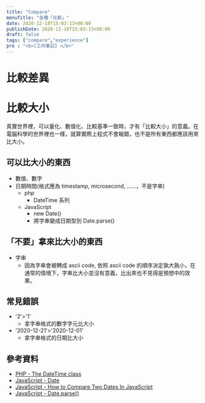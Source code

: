 ```yaml
---
title: "Compare"
menuTitle: "各種「比較」"
date: 2020-12-18T15:03:13+08:00
publishDate: 2020-12-18T15:03:13+08:00
draft: false
tags: ["compare","experience"]
pre : "<b>[工作筆記] </b>"
---
```


# 比較差異

# 比較大小
真實世界裡，可以量化、數值化、比較基準一致時，才有「比較大小」的意義。在電腦科學的世界裡也一樣，就算實際上程式不會報錯，也不是所有東西都應該用來比大小。

## 可以比大小的東西
- 數值、數字
- 日期時間(格式應為 timestamp, microsecond, ......，不是字串)
    * php
        + DateTime 系列
    * JavaScript
        + new Date()
        + 將字串變成日期型別 Date.parse()

## 「不要」拿來比大小的東西
- 字串
    * 因為字串會被轉成 ascii code, 依照 ascii code 的順序決定孰大孰小，在通常的情境下，字串比大小並沒有意義，比出來也不見得是預想中的效果。

## 常見錯誤
- '2'>'1'
    * 拿字串格式的數字字元比大小
- '2020-12-21'>'2020-12-01'
    * 拿字串格式的日期比大小

## 參考資料
- [PHP - The DateTime class](https://www.php.net/manual/en/class.datetime.php)
- [JavaScript - Date](https://www.w3schools.com/js/js_dates.asp)
- [JavaScript - How to Compare Two Dates In JavaScript](https://www.c-sharpcorner.com/UploadFile/8911c4/how-to-compare-two-dates-using-javascript/)
- [JavaScript - Date.parse()](https://developer.mozilla.org/en-US/docs/Web/JavaScript/Reference/Global_Objects/Date/parse)
